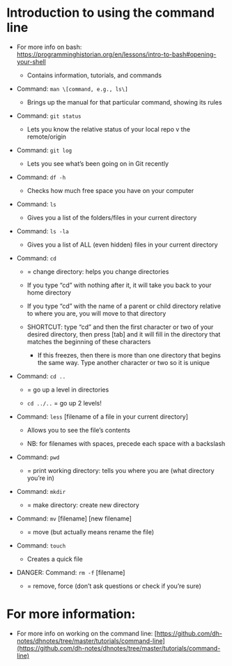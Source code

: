 # Introduction to using the command line

-   For more info on bash: [<u>https://programminghistorian.org/en/lessons/intro-to-bash#opening-your-shell</u>](https://programminghistorian.org/en/lessons/intro-to-bash#opening-your-shell)

    -   Contains information, tutorials, and commands

-   Command: `man \[command, e.g., ls\]`

    -   Brings up the manual for that particular command, showing its rules

-   Command: `git status`

    -   Lets you know the relative status of your local repo v the remote/origin

-   Command: `git log`

    -   Lets you see what’s been going on in Git recently

-   Command: `df -h`

    -   Checks how much free space you have on your computer

-   Command: `ls`

    -   Gives you a list of the folders/files in your current directory

-   Command: `ls -la`

    -   Gives you a list of ALL (even hidden) files in your current directory

-   Command: `cd`

    -   = change directory: helps you change directories

    -   If you type “cd” with nothing after it, it will take you back to your home directory

    -   If you type “cd” with the name of a parent or child directory relative to where you are, you will move to that directory

    -   SHORTCUT: type “cd” and then the first character or two of your desired directory, then press \[tab\] and it will fill in the directory that matches the beginning of these characters

        -   If this freezes, then there is more than one directory that begins the same way. Type another character or two so it is unique

-   Command: `cd ..`

    -   = go up a level in directories

    -   `cd ../..` = go up 2 levels!

-   Command: `less` \[filename of a file in your current directory\]

    -   Allows you to see the file’s contents

    -   NB: for filenames with spaces, precede each space with a backslash

-   Command: `pwd`

    -   = print working directory: tells you where you are (what directory you’re in)

-   Command: `mkdir`

    -   = make directory: create new directory

-   Command: `mv` \[filename\] \[new filename\]

    -   = move (but actually means rename the file)

-   Command: `touch`

    -   Creates a quick file

-   DANGER: Command: `rm -f` \[filename\]

    -   = remove, force (don’t ask questions or check if you’re sure)

# For more information:
-   For more info on working on the command line: [https://github.com/dh-notes/dhnotes/tree/master/tutorials/command-line](https://github.com/dh-notes/dhnotes/tree/master/tutorials/command-line)
